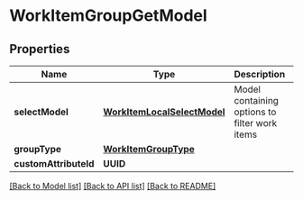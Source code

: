 # WorkItemGroupGetModel

## Properties
Name | Type | Description | Notes
------------ | ------------- | ------------- | -------------
**selectModel** | [**WorkItemLocalSelectModel**](WorkItemLocalSelectModel.md) | Model containing options to filter work items | [optional] 
**groupType** | [**WorkItemGroupType**](WorkItemGroupType.md) |  | 
**customAttributeId** | **UUID** |  | [optional] 

[[Back to Model list]](../README.md#documentation-for-models) [[Back to API list]](../README.md#documentation-for-api-endpoints) [[Back to README]](../README.md)


